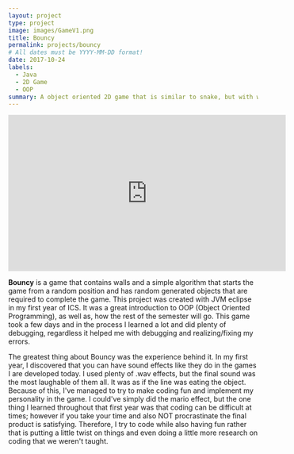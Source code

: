 ```yaml
---
layout: project
type: project
image: images/GameV1.png
title: Bouncy 
permalink: projects/bouncy
# All dates must be YYYY-MM-DD format!
date: 2017-10-24
labels:
  - Java
  - 2D Game
  - OOP
summary: A object oriented 2D game that is similar to snake, but with walls.
---
```


<iframe width="560" height="315" src="https://www.youtube.com/embed/4qJJnozz1Iw" frameborder="0" allow="accelerometer; autoplay; clipboard-write; encrypted-media; gyroscope; picture-in-picture" allowfullscreen></iframe>

__Bouncy__ is a game that contains walls and a simple algorithm that starts the game from a random position and has random generated objects that are required to complete the game. This project was created with JVM eclipse in my first year of ICS. It was a great introduction to OOP (Object Oriented Programming), as well as, how the rest of the semester will go. This game took a few days and in the process I learned a lot and did plenty of debugging, regardless it helped me with debugging and realizing/fixing my errors.

The greatest thing about Bouncy was the experience behind it. In my first year, I discovered that you can have sound effects like they do in the games I are developed today. I used plenty of .wav effects, but the final sound was the most laughable of them all. It was as if the line was eating the object. Because of this, I've managed to try to make coding fun and implement my personality in the game. I could've simply did the mario effect, but the one thing I learned throughout that first year was that coding can be difficult at times; however if you take your time and also NOT procrastinate the final product is satisfying. Therefore, I try to code while also having fun rather that is putting a little twist on things and even doing a little more research on coding that we weren't taught.
